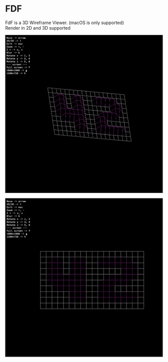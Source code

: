 # FDF

FdF is a 3D Wireframe Viewer. (macOS is only supported) <br />
Render in 2D and 3D supported

![42 in 3D](./images/42_3d.png)

![42 in 2D](./images/42_2d.png)
